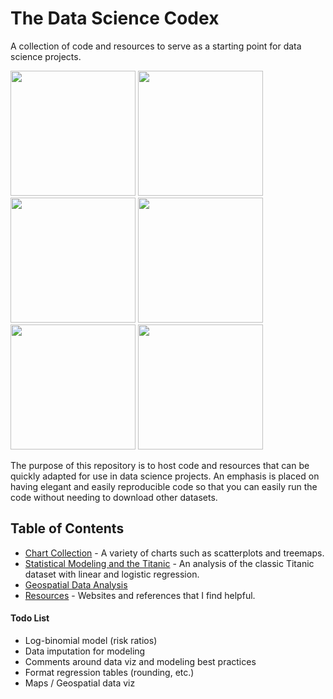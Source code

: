 # The Data Science Codex

A collection of code and resources to serve as a starting point for data science projects. 

<span>
<a href = "https://github.com/jessecambon/Data-Science-Cookbook/blob/master/Chart_Collection.md#lollipop"><img src="https://github.com/jessecambon/Data-Science-Cookbook/blob/master/Chart_Collection_files/figure-markdown_github/lollipop-1.png" height="200px"/></a>
<a href = "https://github.com/jessecambon/Data-Science-Cookbook/blob/master/Chart_Collection.md#scatter"><img src="https://github.com/jessecambon/Data-Science-Cookbook/blob/master/Chart_Collection_files/figure-markdown_github/scatter-1.png" height="200px"/></a>
<a href = "https://github.com/jessecambon/Data-Science-Cookbook/blob/master/Chart_Collection.md#waffle"><img src="https://github.com/jessecambon/Data-Science-Cookbook/blob/master/Chart_Collection_files/figure-markdown_github/waffle-1.png" height="200px"/></a> 
<a href = "https://github.com/jessecambon/Data-Science-Cookbook/blob/master/Chart_Collection.md#line"><img src="https://github.com/jessecambon/Data-Science-Cookbook/blob/master/Chart_Collection_files/figure-markdown_github/line-1.png" height="200px"/></a> 
<a href = "https://github.com/jessecambon/Data-Science-Cookbook/blob/master/Titanic.md#logistic-regression-model"><img src="https://github.com/jessecambon/Data-Science-Codex/blob/master/Titanic_files/figure-markdown_github/logistic-regression-2.png" height="200px"/></a> 
<a href = "https://github.com/jessecambon/Data-Science-Cookbook/blob/master/Titanic.md#logistic-regression-model"><img src="https://github.com/jessecambon/Data-Science-Cookbook/blob/master/Titanic_files/figure-markdown_github/logistic-regression-1.png" height="200px"/></a> 
</span>


The purpose of this repository is to host code and resources that can be quickly adapted for use in data science projects. An emphasis is placed on having elegant and easily reproducible code so that you can easily run the code without needing to download other datasets.


## Table of Contents 
* [Chart Collection](Chart_Collection.md) - A variety of charts such as scatterplots and treemaps. 
* [Statistical Modeling and the Titanic](Titanic.md) - An analysis of the classic Titanic dataset with linear and logistic regression.
* [Geospatial Data Analysis](Geospatial_Analysis.md)
* [Resources](Resources.md) - Websites and references that I find helpful.


#### Todo List
* Log-binomial model (risk ratios)
* Data imputation for modeling
* Comments around data viz and modeling best practices
* Format regression tables (rounding, etc.)
* Maps / Geospatial data viz 

